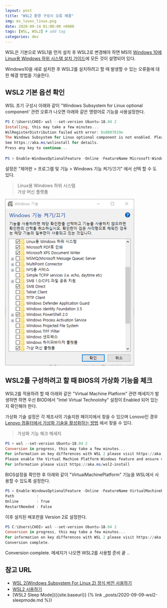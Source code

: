 ```yaml
---
layout: post
title: "WSL2 환경 구성시 오류 해결"
img: ms_loves_linux.png
date: 2020-09-14 01:00:00 +0900
tags: [WSL, WSL2] # add tag
categories: dev
---
```



WSL은 기본으로 WSL1을 먼저 설치 후 WSL2로 변경해야 하면 MS의 [Windows 10에 Linux용 Windows 하위 시스템 설치 가이드](https://docs.microsoft.com/ko-kr/windows/wsl/install-win10)에 모든 것이 설명되어 있다. 

Windows10을 새로 설치한 후 WSL2를 설치하려고 할 때 발생할 수 있는 오류들에 대한 해결 방법을 기술한다.   

## WSL2 기본 옵션 확인 

WSL 초기 구성시 아래와 같이 "Windows Subsystem for Linux optional component' 관련 오류가 나오면 아래와 같은 명령어로 기능을 사용설정한다. 

```powershell
PS C:\Users\CHOI> wsl --set-version Ubuntu-18.04 2
Installing, this may take a few minutes...
WslRegisterDistribution failed with error: 0x8007019e
The Windows Subsystem for Linux optional component is not enabled. Please enable it and try again.
See https://aka.ms/wslinstall for details.
Press any key to continue...

PS > Enable-WindowsOptionalFeature -Online -FeatureName Microsoft-Windows-Subsystem-Linux
```

설정은 "제어판 > 프로그램 및 기능 > Windows 기능 켜기/끄기" 에서 선택 할 수 도 있다. 

> Linux용 Windows 하위 시스템  
> 가상 머신 플랫폼  

![Windows 기능 켜기/끄기]({{site.baseurl}}/assets/img/../../../../assets/img/component_setting.png)


## WSL2를 구성하려고 할 때 BIOS의 가상화 기능을 체크  

WSL2를 적용하려 할 때 아래와 같은 "Virtual Machine Platform" 관련 메세지가 발생하면 하면 우선 BIOD에서 "Intel Virtual Technolohy" 설정이 Enabled 되어 있는지 확인해야 한다. 

가상화 기술 설정은 각 제조사의 기술지원 페이지에서 찾을 수 있으며 Lonovo인 경우 [Lenovo 컴퓨터에서 가상화 기술을 활성화하는 방법](https://pcsupport.lenovo.com/kr/ko/products/desktops-and-all-in-ones/y-series/y700-34ish/solutions/ht500006) 에서 찾을 수 있다. 

> 가상화 기능 체크 메세지 

```powershell
PS > wsl --set-version Ubuntu-18.04 2
Conversion in progress, this may take a few minutes...
For information on key differences with WSL 2 please visit https://aka.ms/wsl2
Please enable the Virtual Machine Platform Windows feature and ensure virtualization is enabled in the BIOS.
For information please visit https://aka.ms/wsl2-install 
```  

BIOS설정을 확인한 후 아래와 같이 "VirtualMachinePlatform" 기능을 WSL에서 사용할 수 있도록 설정한다. 

```powershell
PS > Enable-WindowsOptionalFeature -Online -FeatureName VirtualMachinePlatform, Microsoft-Windows-subsystem-Linux        
Path          :
Online        : True
RestartNeeded : False 
```

이후 설치된 배포판을 Version 2로 설정한다. 

```powershell
PS C:\Users\CHOI> wsl --set-version Ubuntu-18.04 2
Conversion in progress, this may take a few minutes...
For information on key differences with WSL 2 please visit https://aka.ms/wsl2
Conversion complete.
```
Conversion complete. 메세지가 나오면 WSL2를 사용할 준비 끝 .. 

## 참고 URL
- [WSL 2(Windows Subsystem For Linux 2) 정식 버전 사용하기](https://www.lesstif.com/software-architect/wsl-2-windows-subsystem-for-linux-2-89555812.html)  
- [WSL2 시용하기](https://www.lesstif.com/software-architect/wsl-2-windows-subsystem-for-linux-2-preview-71401661.html)
- [WSL2 Sleep Mode]({{site.baseurl}} {% link _posts/2020-09-09-wsl2-sleepmode.md %})  
